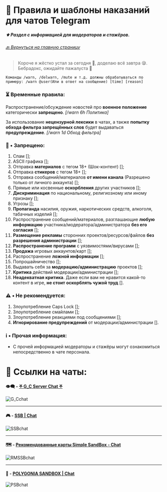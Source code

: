 # 📝 Правила и шаблоны наказаний для чатов Telegram
##### ⚜️ Раздел с информацией для модераторов и стажёров.
###### [ 🔙 Вернуться на главную страницу](./README.md)

> Короче я жёстко устал за сегодня 🥱, доделаю всё завтра 😪. Бебрадокс, ожидайте пажалуста 🥺

`Команды /warn, /delwarn, /mute и т.д. должны обрабатываться по примеру: /warn @user(Или в ответ на сообщение) [time] [reason]`

### ⏳ Временные правила:
Распространение/обсуждение новостей про **военное положение** категорически **запрещено**. _[/warn 6h Политика]_

За использование **нецензурной лексики** в чатах, а также **попытку обхода фильтра запрещённых слов** будет выдаваться **предупреждение**. _[/warn 1d Обход фильтра]_

### 🚫 • Запрещено:
1. Спам [];
2. ASCII графика [];
3. Отправка **материалов** с тегом 18+ (Шок-контент) [];
4. Отправка **стикеров** с тегом 18+ [];
5. Отправка сообщений/материалов **от имени канала** (Разрешено только от личного аккаунта) [];
6. Прямые или косвенные **оскорбления** других участников [];
7. **Дискриминация** по национальному, религиозному или иному признаку [];
8. Угрозы [];
9. **Пропаганда** насилия, оружия, наркотических средств, алкоголя, табачных изделий [];
10. Распространение сообщений/материалов, разглашающие **любую информацию** участника/модератора/администратора **без его согласия** [];
11. **Размещение рекламы** сторонних проектов/ресурсов/файлов **без разрешения администрации** [];
12. **Распространение программ** с уязвимостями/вирусами [];
13. **Продажа** игровых аккаунтов/карт [];
14. Распространение **ложной информации** [];
15. Попрошайничество [];
16. Выдавать себя за **модерацию/администрацию** проектов [];
17. **Критика** действий модерации/администрации [];
18. **Неадекватная критика**. Даже если вам не нравится какой-то контент в игре, **не стоит оскорблять чужой труд** [].

### ⚠️ • Не рекомендуется:
1. Злоупотребление Caps Lock [];
2. Злоупотребление смайлами [];
3. Злоупотребление реакциями под сообщениями [];
4. **Игнорирование предупреждений** от модерации/администрации [].

### ℹ️ • Прочая информация:
* С прочей информацией модераторы и стажёры могут ознакомиться непосредственно в чате персонала.

# 🔗 Ссылки на чаты:
#### 👁️‍🗨️ - [⛧ G_C Server Chat ⛧](https://t.me/+WA4ubIKzWSsxOWRi)
![G_Cchat](https://github.com/GamzeeChert/ChatRules/blob/main/G_Cchat.jpg?raw=true)
- - - - -
#### 🎮 - [SSB | Chat](https://t.me/SimpleSandBox2Chat)
![SSBchat](https://github.com/GamzeeChert/ChatRules/blob/main/SSBchat.jpg?raw=true)
- - - - -
#### 🗺 - [Рекомендованные карты Simple SandBox - Chat](https://t.me/SimpleSandBoxRecommendedMapsChat)
![RMSSBchat](https://github.com/GamzeeChert/ChatRules/blob/main/RMSSBchat.jpg?raw=true)
- - - - -
#### 👾 - [POLYGONIA SANDBOX | Chat](https://t.me/polygonia_sandbox_chat)
![PSBchat](https://github.com/GamzeeChert/ChatRules/blob/main/PSBchat.jpg?raw=true)